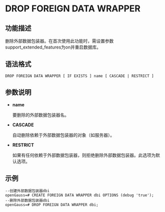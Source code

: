 # DROP FOREIGN DATA WRAPPER

## 功能描述

删除外部数据包装器。在首次使用此功能时，需设置参数support_extended_features为on并重启数据库。

## 语法格式

```
DROP FOREIGN DATA WRAPPER [ IF EXISTS ] name [ CASCADE | RESTRICT ]
```

## 参数说明

-   **name**

    要删除的外部数据包装器名。

-   **CASCADE**

    自动删除依赖于外部数据包装器的对象（如服务器）。


-   **RESTRICT**

    如果有任何依赖于外部数据包装器，则拒绝删除外部数据包装器。此选项为默认选项。


## 示例

```
--创建外部数据包装器dbi
openGauss=# CREATE FOREIGN DATA WRAPPER dbi OPTIONS (debug 'true');
--删除外部数据包装器dbi
openGauss=# DROP FOREIGN DATA WRAPPER dbi;
```

